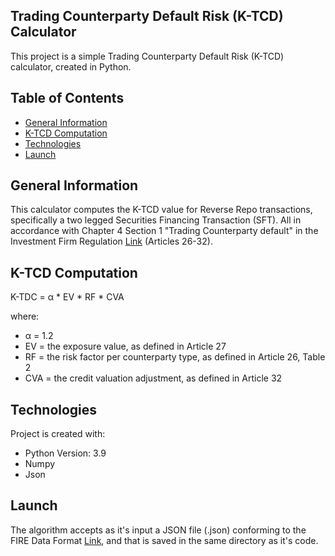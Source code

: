 ## Trading Counterparty Default Risk (K-TCD) Calculator
This project is a simple Trading Counterparty Default Risk (K-TCD) calculator, created in Python.

## Table of Contents
* [General Information](#general-information)
* [K-TCD Computation](#k-tdc-computation)
* [Technologies](#technologies)
* [Launch](#launch)

## General Information
This calculator computes the K-TCD value for Reverse Repo transactions, specifically a two legged Securities Financing Transaction (SFT). All in accordance with Chapter 4 Section 1 "Trading Counterparty default" in the Investment Firm Regulation [Link](https://eur-lex.europa.eu/legal-content/EN/TXT/PDF/?uri=CELEX:32019R2033) (Articles 26-32).

## K-TCD Computation

 K-TDC = α * EV * RF * CVA

where:

* α = 1.2 
* EV = the exposure value, as defined in Article 27 
* RF = the risk factor per counterparty type, as defined in Article 26, Table 2 
* CVA = the credit valuation adjustment, as defined in Article 32

## Technologies
Project is created with:

* Python Version: 3.9
* Numpy
* Json

## Launch
The algorithm accepts as it's input a JSON file (.json) conforming to the FIRE Data Format [Link](https://github.com/suadelabs/fire), and that is saved in the same directory as it's code.

